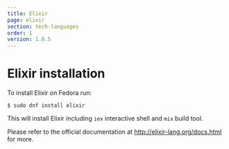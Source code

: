 ```yaml
---
title: Elixir
page: elixir
section: tech-languages
order: 1
version: 1.0.5
---
```


# Elixir installation

To install Elixir on Fedora run:

```
$ sudo dnf install elixir
```

This will install Elixir including `iex` interactive shell and `mix` build tool.

Please refer to the official documentation at http://elixir-lang.org/docs.html
for more.
